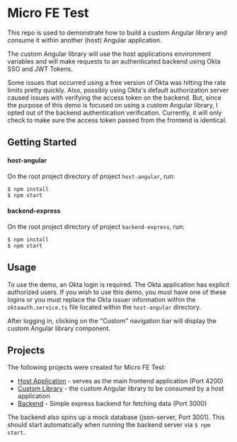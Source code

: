 # Micro FE Test

This repo is used to demonstrate how to build a custom Angular library and consume it within another (host) Angular application.

The custom Angular library will use the host applications environment variables and will make requests to an authenticated backend using Okta SSO and JWT Tokens.

Some issues that occurred using a free version of Okta was hitting the rate limits pretty quickly. Also, possibly using Okta's default authorization server caused issues with verifying the access token on the backend. But, since the purpose of this demo is focused on using a custom Angular library, I opted out of the backend authentication verification. Currently, it will only check to make sure the access token passed from the frontend is identical.

## Getting Started

#### host-angular

On the root project directory of project `host-angular`, run:
```
$ npm install
$ npm start
```

#### backend-express

On the root project directory of project `backend-express`, run:
```
$ npm install
$ npm start
```

## Usage

To use the demo, an Okta login is required. The Okta application has explicit authorized users. If you wish to use this demo, you must have one of these logins or you must replace the Okta issuer information within the `oktaauth.service.ts` file located within the `host-angular` directory.

After logging in, clicking on the "Custom" navigation bar will display the custom Angular library component.

## Projects

The following projects were created for Micro FE Test:

- [Host Application](./host-angular/README.md) - serves as the main frontend application (Port 4200)
- [Custom Library](./custom-library/README.md) - the custom Angular library to be consumed by a host application
- [Backend](./backend-express/README.md) - Simple express backend for fetching data (Port 3000)

The backend also spins up a mock database (json-server, Port 3001). This should start automatically when running the backend server via `$ npm start`.
